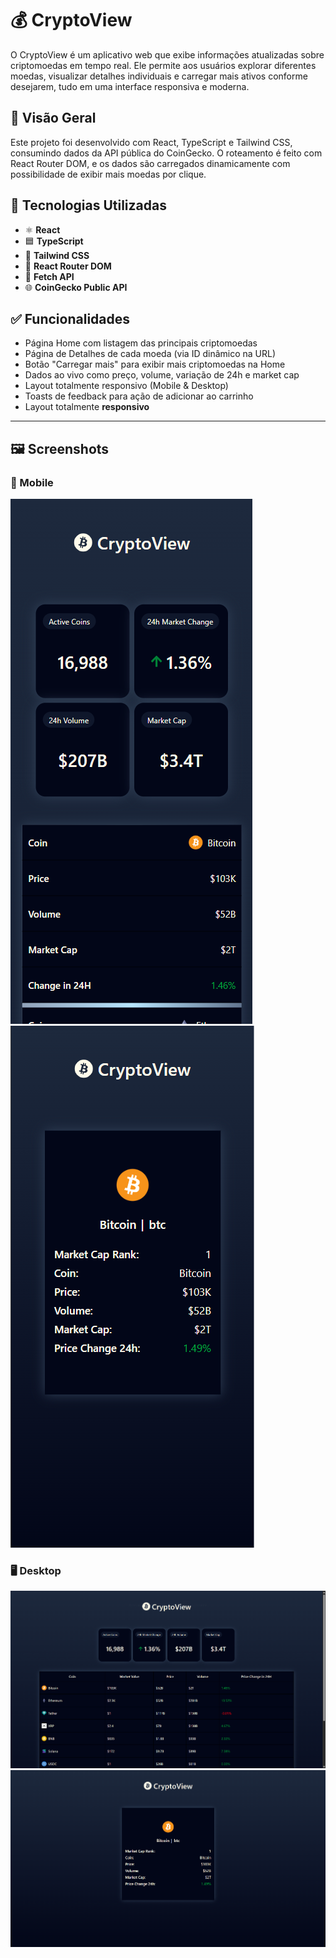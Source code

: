 # 💰 CryptoView

O CryptoView é um aplicativo web que exibe informações atualizadas sobre criptomoedas em tempo real. Ele permite aos usuários explorar diferentes moedas, visualizar detalhes individuais e carregar mais ativos conforme desejarem, tudo em uma interface responsiva e moderna.

## 🚀 Visão Geral

Este projeto foi desenvolvido com React, TypeScript e Tailwind CSS, consumindo dados da API pública do CoinGecko. O roteamento é feito com React Router DOM, e os dados são carregados dinamicamente com possibilidade de exibir mais moedas por clique.

## 🧰 Tecnologias Utilizadas

- ⚛️ **React**
- 🟦 **TypeScript**
- 🎨 **Tailwind CSS**
- 🔗 **React Router DOM**
- 🔌 **Fetch API**
- 🌐 **CoinGecko Public API**

## ✅ Funcionalidades

- Página Home com listagem das principais criptomoedas
- Página de Detalhes de cada moeda (via ID dinâmico na URL)
- Botão "Carregar mais" para exibir mais criptomoedas na Home
- Dados ao vivo como preço, volume, variação de 24h e market cap
- Layout totalmente responsivo (Mobile & Desktop)
- Toasts de feedback para ação de adicionar ao carrinho
- Layout totalmente **responsivo**

---

## 🖼️ Screenshots

### 📱 Mobile

![Tela inicial - Mobile](/src/assets/homeMobile.png)
![Página detalhes da moeda - Mobile](/src/assets/detailsMobile.png)

### 🖥️ Desktop

![Tela inicial - Desktop](/src/assets/homeDesktop.png)
![Página detalhes da moeda - Desktop](/src/assets/detailsDesktop.png)
